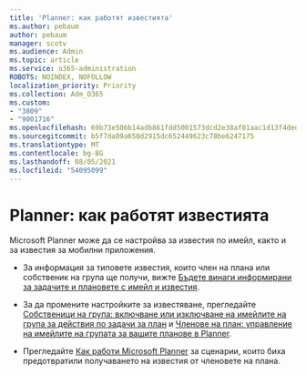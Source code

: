 ```yaml
---
title: 'Planner: как работят известията'
ms.author: pebaum
author: pebaum
manager: scotv
ms.audience: Admin
ms.topic: article
ms.service: o365-administration
ROBOTS: NOINDEX, NOFOLLOW
localization_priority: Priority
ms.collection: Adm_O365
ms.custom:
- "3809"
- "9001716"
ms.openlocfilehash: 69b73e506b14adb861fdd5001573dcd2e38af01aac1d13f4dedc60ab712a22e4
ms.sourcegitcommit: b5f7da89a650d2915dc652449623c78be6247175
ms.translationtype: MT
ms.contentlocale: bg-BG
ms.lasthandoff: 08/05/2021
ms.locfileid: "54095099"
---
```

# <a name="planner-how-notifications-work"></a>Planner: как работят известията

Microsoft Planner може да се настройва за известия по имейл, както и за известия за мобилни приложения.

- За информация за типовете известия, които член на плана или собственик на група ще получи, вижте [Бъдете винаги информирани за задачите и плановете с имейл и известия](https://support.office.com/article/Stay-on-top-of-tasks-and-plans-with-email-and-notifications-cce223d6-b0ae-43cf-a080-266e2414a859).

- За да промените настройките за известяване, прегледайте [Собственици на група: включване или изключване на имейлите на група за действия по задачи за план](https://support.office.com/article/group-owners-turn-group-emails-about-task-activity-on-or-off-for-a-plan-f1b0d681-2aa6-4ce5-9703-4614607d4cd0) и [Членове на план: управление на имейлите на групата за вашите планове в Planner](https://support.office.com/article/plan-members-manage-group-emails-for-your-planner-plans-46f989a0-a34d-4db9-993b-dd596af7a5d2).

- Прегледайте [Как работи Microsoft Planner](https://techcommunity.microsoft.com/t5/planner-blog/how-microsoft-planner-works/ba-p/1214736#M703) за сценарии, които биха предотвратили получаването на известия от членовете на плана.
